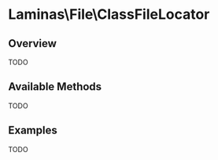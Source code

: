# Laminas\\File\\ClassFileLocator

## Overview

TODO

## Available Methods

TODO

## Examples

TODO
